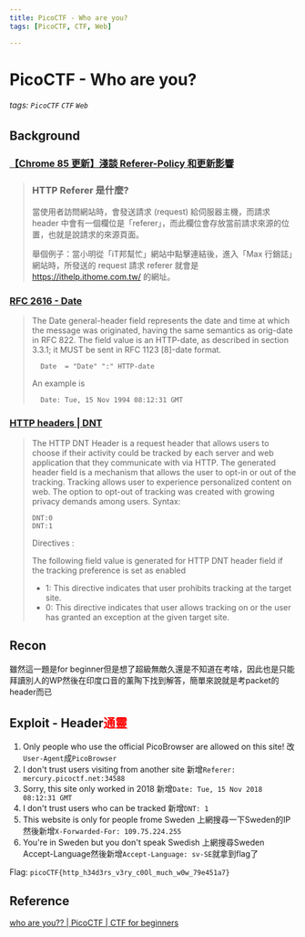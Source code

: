 ```yaml
---
title: PicoCTF - Who are you?
tags: [PicoCTF, CTF, Web]

---
```


# PicoCTF - Who are you?
###### tags: `PicoCTF` `CTF` `Web`

## Background
### [【Chrome 85 更新】淺談 Referer-Policy 和更新影響](https://www.maxlist.xyz/2020/08/03/chrome-85-referer-policy/)
> ### HTTP Referer 是什麼?
>
>當使用者訪問網站時，會發送請求 (request) 給伺服器主機，而請求 header 中會有一個欄位是「referer」，而此欄位會存放當前請求來源的位置，也就是說請求的來源頁面。
>
>舉個例子：當小明從「iT邦幫忙」網站中點擊連結後，進入「Max 行銷誌」網站時，所發送的 request 請求 referer 就會是 https://ithelp.ithome.com.tw/ 的網址。

### [RFC 2616 - Date](https://datatracker.ietf.org/doc/html/rfc2616#section-14.18)
> The Date general-header field represents the date and time at which
   the message was originated, having the same semantics as orig-date in
   RFC 822. The field value is an HTTP-date, as described in section
   3.3.1; it MUST be sent in RFC 1123 [8]-date format.
>
>       Date  = "Date" ":" HTTP-date
>
>   An example is
>
>       Date: Tue, 15 Nov 1994 08:12:31 GMT

### [HTTP headers | DNT](https://www.geeksforgeeks.org/http-headers-dnt/)
> The HTTP DNT Header is a request header that allows users to choose if their activity could be tracked by each server and web application that they communicate with via HTTP. The generated header field is a mechanism that allows the user to opt-in or out of the tracking. Tracking allows user to experience personalized content on web. The option to opt-out of tracking was created with growing privacy demands among users.
> Syntax:
>
>     DNT:0
>     DNT:1
> Directives :
>
>
> The following field value is generated for HTTP DNT header field if the tracking preference is set as enabled
>
>   * 1: This directive indicates that user prohibits tracking at the target site.
>   * 0: This directive indicates that user allows tracking on or the user has granted an exception at the given target site.



## Recon
雖然這一題是for beginner但是想了超級無敵久還是不知道在考啥，因此也是只能拜讀別人的WP然後在印度口音的薰陶下找到解答，簡單來說就是考packet的header而已
## Exploit - Header<font color="FF0000">通靈</font>
1. Only people who use the official PicoBrowser are allowed on this site!
改`User-Agent`成`PicoBrowser`
2. I don't trust users visiting from another site
新增`Referer: mercury.picoctf.net:34588`
3. Sorry, this site only worked in 2018
新增`Date: Tue, 15 Nov 2018 08:12:31 GMT`
4. I don't trust users who can be tracked
新增`DNT: 1`
5. This website is only for people frome Sweden
上網搜尋一下Sweden的IP然後新增`X-Forwarded-For: 109.75.224.255`
6. You're in Sweden but you don't speak Swedish
上網搜尋Sweden Accept-Language然後新增`Accept-Language: sv-SE`就拿到flag了

Flag: `picoCTF{http_h34d3rs_v3ry_c0Ol_much_w0w_79e451a7}`
 
## Reference
[who are you?? | PicoCTF | CTF for beginners](https://youtu.be/SkwmVZB5FGI)